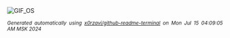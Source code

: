 <div align="justify">
<picture>
    <source media="(prefers-color-scheme: dark)" srcset="https://i.ibb.co/xGR1MHX/output-gif.gif">
    <source media="(prefers-color-scheme: light)" srcset="https://i.ibb.co/xGR1MHX/output-gif.gif">
    <img alt="GIF_OS" src="https://i.ibb.co/xGR1MHX/output-gif.gif">
</picture>

<sub><i>Generated automatically using [x0rzavi/github-readme-terminal](https://github.com/x0rzavi/github-readme-terminal) on Mon Jul 15 04:09:05 AM MSK 2024</i></sub>

</div>

<!-- Image deletion URL: https://ibb.co/nf57DC6/34e52fa6e1564d8fe15372e3914ec375 -->